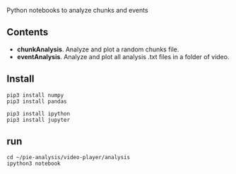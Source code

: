 Python notebooks to analyze chunks and events

## Contents

 - **chunkAnalysis**. Analyze and plot a random chunks file.
 - **eventAnalysis**. Analyze and plot all analysis .txt files in a folder of video.
 
## Install

```
pip3 install numpy
pip3 install pandas

pip3 install ipython
pip3 install jupyter
```

## run

```
cd ~/pie-analysis/video-player/analysis
ipython3 notebook
```
